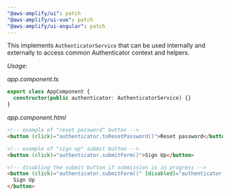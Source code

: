 ```yaml
---
"@aws-amplify/ui": patch
"@aws-amplify/ui-vue": patch
"@aws-amplify/ui-angular": patch
---
```


This implements `AuthenticatorService` that can be used internally and externally to access common Authenticator context and helpers.

*Usage*:

_app.component.ts_
```ts
export class AppComponent {
  constructor(public authenticator: AuthenticatorService) {}
}
```

_app.component.html_
```html
<!-- example of "reset password" button -->
<button (click)="authenticator.toResetPassword()">Reset password</button>

<!-- example of "sign up" submit button -->
<button (click)="authenticator.submitForm()">Sign Up</button>

<!-- disabling the submit button if submission is in progress -->
<button (click)="authenticator.submitForm()" [disabled]="authenticator.isPending">
  Sign Up
</button>
```
